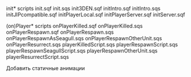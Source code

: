 init* scripts
    init.sqf
    init.sqs
    init3DEN.sqf
    initIntro.sqf
    initIntro.sqs
    initJIPcompatible.sqf
    initPlayerLocal.sqf
    initPlayerServer.sqf
    initServer.sqf

(on)Player* scripts
    onPlayerKilled.sqf
    onPlayerKilled.sqs
    onPlayerRespawn.sqf
    onPlayerRespawn.sqs
    onPlayerRespawnAsSeagull.sqs
    onPlayerRespawnOtherUnit.sqs
    onPlayerResurrect.sqs
    playerKilledScript.sqs
    playerRespawnScript.sqs
    playerRespawnSeagullScript.sqs
    playerRespawnOtherUnit.sqs
    playerResurrectScript.sqs

<!-- Отключил анимацию попадания по игроку -->
<!-- Отключил подавление себя во время стрельбы -->
<!-- Отключил медицинское ИИ -->
<!-- Включил addon options для меню взаимодействия -->
<!-- Добавил сапёрные лопаты всем классам -->
<!-- Добавил рации сторон -->
<!-- Добавил в ареснал базовый список предметов в дополнение к предметам комплекта -->
<!-- Подключил ещё два headless клиента для распределения нагрузки -->

Добавить статичные анимации